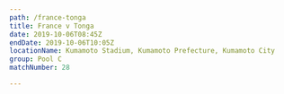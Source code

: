 ```yaml
---
path: /france-tonga
title: France v Tonga
date: 2019-10-06T08:45Z
endDate: 2019-10-06T10:05Z
locationName: Kumamoto Stadium, Kumamoto Prefecture, Kumamoto City
group: Pool C
matchNumber: 28

---
```

